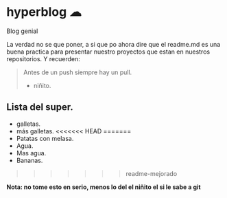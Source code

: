 # hyperblog ☁
Blog genial 

La verdad no se que poner, a si que po ahora dire que el readme.md es una buena practica para presentar nuestro proyectos que estan en nuestros repositorios. Y recuerden:

> Antes de un push siempre hay un pull.
> - niñito.


## Lista del super.

* galletas.
* más galletas. 
<<<<<<< HEAD
=======
* Patatas con melasa.
* Agua.
* Mas agua.
* Bananas.
>>>>>>> readme-mejorado


**Nota: no tome esto en serio, menos lo del el niñito el si le sabe a git**


